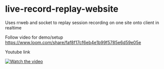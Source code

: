 # live-record-replay-website
Uses rrweb and socket to replay session recording on one site onto client in realtime


Follow video for demo/setup
https://www.loom.com/share/faf8f17cf6eb4e1b99f5785e6d59e05e


Youtube link 

[![Watch the video](https://img.youtube.com/vi/acdkxtGGGTk/default.jpg)](https://youtu.be/acdkxtGGGTk)

